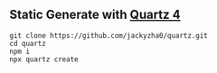


## Static Generate with [Quartz 4](https://quartz.jzhao.xyz/)

```
git clone https://github.com/jackyzha0/quartz.git
cd quartz
npm i
npx quartz create
```
